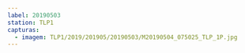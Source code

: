 ```yaml
---
label: 20190503
station: TLP1
capturas:
  - imagem: TLP1/2019/201905/20190503/M20190504_075025_TLP_1P.jpg
---
```

